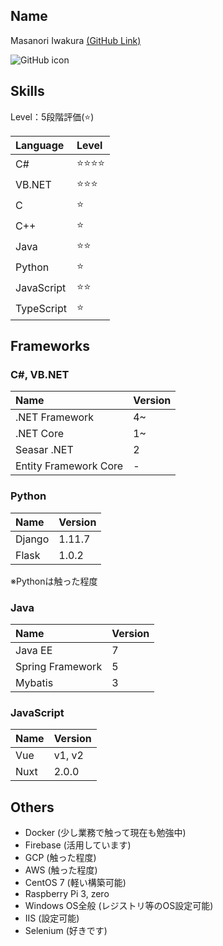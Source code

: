 ## Name

Masanori Iwakura [(GitHub Link)](https://github.com/MasanoriIwakura)

![GitHub icon](https://avatars1.githubusercontent.com/u/28638961?s=460&v=4)

## Skills

Level：5段階評価(⭐)

|Language|Level|
|:--|:--|
|C#|⭐⭐⭐⭐|
|VB.NET|⭐⭐⭐|
|C|⭐|
|C++|⭐|
|Java|⭐⭐|
|Python|⭐|
|JavaScript|⭐⭐|
|TypeScript|⭐|

## Frameworks

### C#, VB.NET

|Name|Version|
|:--|:--|
|.NET Framework|4~|
|.NET Core|1~|
|Seasar .NET|2|
|Entity Framework Core|-|

### Python

|Name|Version|
|:--|:--|
|Django|1.11.7|
|Flask|1.0.2|

※Pythonは触った程度

### Java

|Name|Version|
|:--|:--|
|Java EE|7|
|Spring Framework|5|
|Mybatis|3|

### JavaScript

|Name|Version|
|:--|:--|
|Vue|v1, v2|
|Nuxt|2.0.0|

## Others

- Docker (少し業務で触って現在も勉強中)
- Firebase (活用しています)
- GCP (触った程度)
- AWS (触った程度)
- CentOS 7 (軽い構築可能)
- Raspberry Pi 3, zero
- Windows OS全般 (レジストリ等のOS設定可能)
- IIS (設定可能)
- Selenium (好きです)

